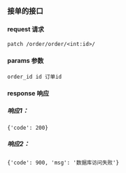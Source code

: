 
### 接单的接口

#### request 请求

    patch /order/order/<int:id>/

#### params 参数

    order_id id 订单id

#### response 响应

##### 响应1：

    {'code': 200}

##### 响应2：

    {'code': 900, 'msg': '数据库访问失败'}